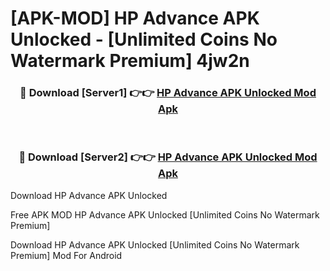 # [APK-MOD] HP Advance APK Unlocked - [Unlimited Coins No Watermark Premium] 4jw2n



<div align="center">
<h3>🔴 Download [Server1] 👉👉 <a href="https://momento.my/?title=HP_Advance_APK_Unlocked">HP Advance APK Unlocked Mod Apk</a></h3><br>

<h3>🔴 Download [Server2] 👉👉 <a href="https://momento.my/?title=HP_Advance_APK_Unlocked">HP Advance APK Unlocked Mod Apk</a></h3>
</div>



Download HP Advance APK Unlocked 

Free APK MOD HP Advance APK Unlocked [Unlimited Coins No Watermark Premium]

Download HP Advance APK Unlocked [Unlimited Coins No Watermark Premium] Mod For Android

